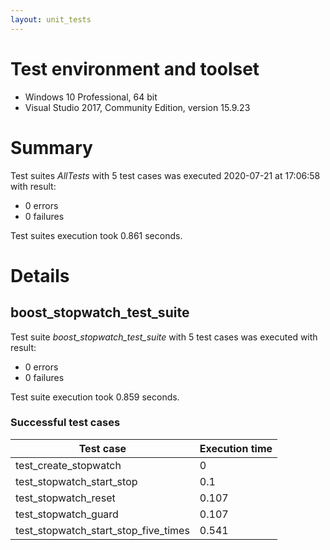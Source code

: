 ```yaml
---
layout: unit_tests
---
```


# Test environment and toolset 

* Windows 10 Professional, 64 bit
* Visual Studio 2017, Community Edition, version 15.9.23

# Summary

Test suites *AllTests* with 5 test cases was executed 2020-07-21 at 17:06:58 with result:

* 0 errors
* 0 failures

Test suites execution took 0.861 seconds.

# Details

## boost_stopwatch_test_suite

Test suite *boost_stopwatch_test_suite* with 5 test cases was executed with result:

* 0 errors
* 0 failures

Test suite execution took 0.859 seconds.

### Successful test cases

Test case|Execution time
-|-
test_create_stopwatch | 0
test_stopwatch_start_stop | 0.1
test_stopwatch_reset | 0.107
test_stopwatch_guard | 0.107
test_stopwatch_start_stop_five_times | 0.541
